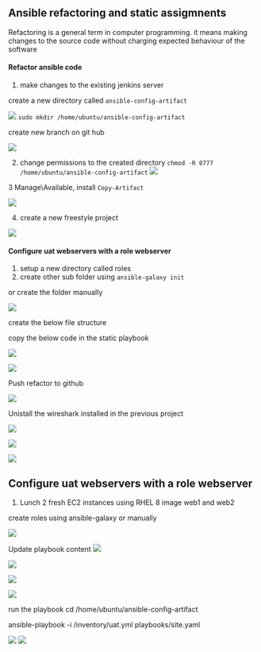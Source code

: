 ## Ansible refactoring and static assigmnents

Refactoring is a general term in computer programming. it means making changes to the source code without charging expected behaviour of the software

#### Refactor ansible code 

1. make changes to the existing jenkins server

create a new directory called `ansible-config-artifact`

![](img/1a.png)
`sudo mkdir /home/ubuntu/ansible-config-artifact`

create new branch on git hub

![](img/04.new%20branch.png)


2. change permissions to the created directory
`chmod -R 0777 /home/ubuntu/ansible-config-artifact`
![](img/01.ansible-config-artifact.png)

3 Manage\Available, install `Copy-Artifact`

![](img/02.copy%20artifact%20to%20home%20directory.png)

4. create a new freestyle project

![](img/03.%20jenkin%20server%20artifact.png)


#### Configure uat webservers with a role webserver

1. setup a new directory called roles
2. create other sub folder using `ansible-galaxy init`

or create the folder manually

![](img/list%20folder.png)

create the below file structure


copy the below code in the static playbook

![](img/05.static%20assignment.png)

![](img/playbook1.png)

Push refactor to github

![](img/06.pushrefactor.png)

Unistall the wireshark installed in the previous project

![](img/07.connectionTest.png)

![](img/07.dev_yml%20a.png)



![](img/09.uninstall-wireshark.png)


## Configure uat webservers with a role webserver

1. Lunch 2 fresh EC2 instances using RHEL 8 image
web1 and web2

create roles using ansible-galaxy or manually


![](img/12a.role.png)

Update playbook content
![](img/08.playbook.png)

![](img/task_main.png)

![](img/static_uat.png)

![](img/)

run the playbook
cd /home/ubuntu/ansible-config-artifact

ansible-playbook -i /inventory/uat.yml playbooks/site.yaml

![](img/13%20playbook.png)
![](img/final.png)
